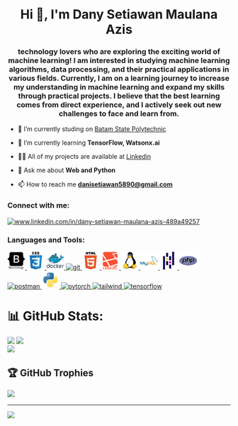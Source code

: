<h1 align="center">Hi 👋, I'm Dany Setiawan Maulana Azis</h1>
<h3 align="center">technology lovers who are exploring the exciting world of machine learning! I am interested in studying machine learning algorithms, data processing, and their practical applications in various fields. Currently, I am on a learning journey to increase my understanding in machine learning and expand my skills through practical projects. I believe that the best learning comes from direct experience, and I actively seek out new challenges to face and learn from.</h3>

- 🔭 I’m currently studing on [Batam State Polytechnic](https://www.polibatam.ac.id/)

- 🌱 I’m currently learning **TensorFlow, Watsonx.ai**

- 👨‍💻 All of my projects are available at [Linkedin](https://www.linkedin.com/in/dany-setiawan-maulana-azis-489a49257)

- 💬 Ask me about **Web and Python**

- 📫 How to reach me **danisetiawan5890@gmail.com**

<h3 align="left">Connect with me:</h3>
<p align="left">
<a href="https://www.linkedin.com/in/dany-setiawan-maulana-azis-489a49257" target="blank"><img align="center" src="https://raw.githubusercontent.com/rahuldkjain/github-profile-readme-generator/master/src/images/icons/Social/linked-in-alt.svg" alt="www.linkedin.com/in/dany-setiawan-maulana-azis-489a49257" height="30" width="40" /></a>
</p>

<h3 align="left">Languages and Tools:</h3>
<p align="left"> <a href="https://getbootstrap.com" target="_blank" rel="noreferrer"> <img src="https://raw.githubusercontent.com/devicons/devicon/master/icons/bootstrap/bootstrap-plain-wordmark.svg" alt="bootstrap" width="40" height="40"/> </a> <a href="https://www.w3schools.com/css/" target="_blank" rel="noreferrer"> <img src="https://raw.githubusercontent.com/devicons/devicon/master/icons/css3/css3-original-wordmark.svg" alt="css3" width="40" height="40"/> </a> <a href="https://www.docker.com/" target="_blank" rel="noreferrer"> <img src="https://raw.githubusercontent.com/devicons/devicon/master/icons/docker/docker-original-wordmark.svg" alt="docker" width="40" height="40"/> </a> <a href="https://git-scm.com/" target="_blank" rel="noreferrer"> <img src="https://www.vectorlogo.zone/logos/git-scm/git-scm-icon.svg" alt="git" width="40" height="40"/> </a> <a href="https://www.w3.org/html/" target="_blank" rel="noreferrer"> <img src="https://raw.githubusercontent.com/devicons/devicon/master/icons/html5/html5-original-wordmark.svg" alt="html5" width="40" height="40"/> </a> <a href="https://laravel.com/" target="_blank" rel="noreferrer"> <img src="https://raw.githubusercontent.com/devicons/devicon/master/icons/laravel/laravel-plain-wordmark.svg" alt="laravel" width="40" height="40"/> </a> <a href="https://www.linux.org/" target="_blank" rel="noreferrer"> <img src="https://raw.githubusercontent.com/devicons/devicon/master/icons/linux/linux-original.svg" alt="linux" width="40" height="40"/> </a> <a href="https://www.mysql.com/" target="_blank" rel="noreferrer"> <img src="https://raw.githubusercontent.com/devicons/devicon/master/icons/mysql/mysql-original-wordmark.svg" alt="mysql" width="40" height="40"/> </a> <a href="https://pandas.pydata.org/" target="_blank" rel="noreferrer"> <img src="https://raw.githubusercontent.com/devicons/devicon/2ae2a900d2f041da66e950e4d48052658d850630/icons/pandas/pandas-original.svg" alt="pandas" width="40" height="40"/> </a> <a href="https://www.php.net" target="_blank" rel="noreferrer"> <img src="https://raw.githubusercontent.com/devicons/devicon/master/icons/php/php-original.svg" alt="php" width="40" height="40"/> </a> <a href="https://postman.com" target="_blank" rel="noreferrer"> <img src="https://www.vectorlogo.zone/logos/getpostman/getpostman-icon.svg" alt="postman" width="40" height="40"/> </a> <a href="https://www.python.org" target="_blank" rel="noreferrer"> <img src="https://raw.githubusercontent.com/devicons/devicon/master/icons/python/python-original.svg" alt="python" width="40" height="40"/> </a> <a href="https://pytorch.org/" target="_blank" rel="noreferrer"> <img src="https://www.vectorlogo.zone/logos/pytorch/pytorch-icon.svg" alt="pytorch" width="40" height="40"/> </a> <a href="https://tailwindcss.com/" target="_blank" rel="noreferrer"> <img src="https://www.vectorlogo.zone/logos/tailwindcss/tailwindcss-icon.svg" alt="tailwind" width="40" height="40"/> </a> <a href="https://www.tensorflow.org" target="_blank" rel="noreferrer"> <img src="https://www.vectorlogo.zone/logos/tensorflow/tensorflow-icon.svg" alt="tensorflow" width="40" height="40"/> </a> </p>

# 📊 GitHub Stats:
![](https://github-readme-stats.vercel.app/api/top-langs/?username=DanySetiawanMaulanaAzis&theme=radical&hide_border=false&include_all_commits=false&count_private=false&layout=compact)
![](https://github-readme-stats.vercel.app/api?username=DanySetiawanMaulanaAzis&theme=radical&hide_border=false&include_all_commits=false&count_private=false)<br/>
![](https://github-readme-streak-stats.herokuapp.com/?user=DanySetiawanMaulanaAzis&theme=radical&hide_border=false)<br/>



## 🏆 GitHub Trophies
![](https://github-profile-trophy.vercel.app/?username=DanySetiawanMaulanaAzis&theme=radical&no-frame=false&no-bg=true&margin-w=4)

---
[![](https://visitcount.itsvg.in/api?id=DanySetiawanMaulanaAzis&icon=0&color=0)](https://visitcount.itsvg.in)
